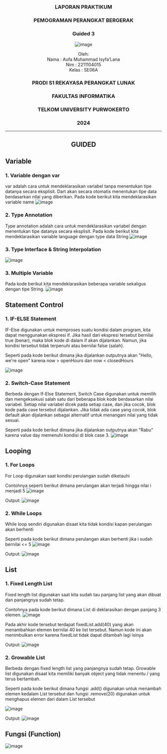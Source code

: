 <div align="center">

### LAPORAN PRAKTIKUM

### PEMOGRAMAN PERANGKAT BERGERAK

### Guided 3

![image](https://github.com/user-attachments/assets/2948daec-1e7a-4765-8f23-df638a387c87)

Oleh:  
Nama : Aufa Muhammad Isyfa’Lana  
Nim : 2211104015  
Kelas : SE06A

### PRODI S1 REKAYASA PERANGKAT LUNAK  
### FAKULTAS INFORMATIKA  
### TELKOM UNIVERSITY PURWOKERTO  
### 2024

</div>

---
<div align="center">

## GUIDED
</div>

## Variable 
### 1. Variable dengan var
var adalah cara untuk mendeklarasikan variabel tanpa menentukan tipe datanya secara eksplisit. Dart akan secara otomatis menentukan tipe data berdasarkan nilai yang diberikan. Pada kode berikut kita mendeklarasikan variable name 
![image](https://github.com/user-attachments/assets/a1fe85cc-fbb7-43b6-aef5-cc88db00ad69)


### 2. Type Annotation
Type annotation adalah cara untuk mendeklarasikan variabel dengan 
menentukan tipe datanya secara eksplisit. Pada kode berikut kita mendeklarasikan variable language dengan type data String
![image](https://github.com/user-attachments/assets/57f54c39-a0f9-4cac-be5e-f569f4a07bb6)

### 3. Type Interface & String Interpolation
![image](https://github.com/user-attachments/assets/5e62e9b1-9822-4d7e-9f46-9c6f8fe45742)


### 3. Multiple Variable 
Pada kode berikut kita mendeklarasikan beberapa variable sekaligus dengan tipe String. 
![image](https://github.com/user-attachments/assets/c4916e92-e05a-46eb-8d51-92c44eb6612e)

## Statement Control 
### 1. IF-ELSE Statement
IF-Else digunakan untuk memproses suatu kondisi dalam program, kita dapat menggunakan ekspresi if. Jika hasil dari ekspresi tersebut bernilai true (benar), maka blok kode di dalam if akan dijalankan. Namun, jika kondisi tersebut tidak terpenuhi atau bernilai false (salah).

Seperti pada kode berikut dimana jika dijalankan outputnya akan "Hello, we're open" karena now > openHours dan now < closedHours

![image](https://github.com/user-attachments/assets/d7b73d61-b40c-4ab4-be6b-a892d3bc87d5)

### 2. Switch-Case Statement
Berbeda dengan If-Else Statement, Switch Case digunakan untuk memilih dan mengeksekusi salah satu dari beberapa blok kode berdasarkan nilai variabel. Setiap nilai variabel dicek pada setiap case, dan jika cocok, blok kode pada case tersebut dijalankan. Jika tidak ada case yang cocok, blok default akan dijalankan sebagai alternatif untuk menangani nilai yang tidak sesuai.

Seperti pada kode berikut dimana jika dijalankan outputnya akan "Rabu" karena value day memenuhi kondisi di blok case 3.
![image](https://github.com/user-attachments/assets/764dac3e-ec10-40fb-8301-ce0f08ba18b9)

## Looping
### 1. For Loops
For Loop digunakan saat kondisi perulangan sudah diketauhi 

Contohnya seperti berikut dimana perulangan akan terjadi hingga nilai i menjadi 5
![image](https://github.com/user-attachments/assets/18cd4a83-8562-42a0-854a-94e9f66a9ac7)

Output:
![image](https://github.com/user-attachments/assets/214215c4-50d8-4897-a160-298aefdfb24f)

### 2. While Loops
While loop sendiri digunakan disaat kita tidak kondisi kapan perulangan akan berhenti 

Seperti pada kode berikut dimana perulangan akan berhenti jika i sudah bernilai <= 5
![image](https://github.com/user-attachments/assets/e330ed9a-01bf-4ced-a237-5e22255a2184)

Output:
![image](https://github.com/user-attachments/assets/254de56d-f92a-4b56-abdf-c376dde1be2e)

## List
### 1. Fixed Length List
Fixed length list digunakan saat kita sudah tau panjang list yang akan dibuat dan panjangnya sudah tetap.

Contohnya pada kode berikut dimana List di deklarasikan dengan panjang 3 elemen.
![image](https://github.com/user-attachments/assets/a56dd1d4-40f9-45f4-83a9-af14366d68ed)

Pada akhir kode tersebut terdapat fixedList.add(40) yang akan menambahkan elemen bernilai 40 ke list tersebut. Namun kode ini akan menimbulkan error karena fixedList tidak dapat ditambah lagi isinya

Output: 
![image](https://github.com/user-attachments/assets/b69c096c-baec-49d1-8a27-9492de1bd850)

### 2. Growable List
Berbeda dengan fixed length list yang panjangnya sudah tetap. Growable list digunakan disaat kita memiliki banyak object yang tidak menentu / yang terus bertambah.

Seperti pada kode berikut dimana fungsi .add() digunakan untuk menambah elemen kedalam List tersebut dan fungsi .remove(20) digunakan untuk menghapus elemen dari dalam List tersebut 

![image](https://github.com/user-attachments/assets/7542a175-e1f9-497f-91b3-8c64bad9f606)

Output: 
![image](https://github.com/user-attachments/assets/1f7acef3-35b4-4dbe-8b3b-6332bac01af0)

## Fungsi (Function)
![image](https://github.com/user-attachments/assets/a7c647ec-94cd-4609-ac74-19311da970aa)



